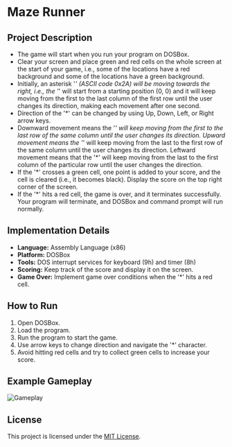 # Maze Runner

## Project Description

- The game will start when you run your program on DOSBox.
- Clear your screen and place green and red cells on the whole screen at the start of your game, i.e., some of the locations have a red background and some of the locations have a green background.
- Initially, an asterisk '*' (ASCII code 0x2A) will be moving towards the right, i.e., the '*' will start from a starting position (0, 0) and it will keep moving from the first to the last column of the first row until the user changes its direction, making each movement after one second.
- Direction of the '*' can be changed by using Up, Down, Left, or Right arrow keys.
- Downward movement means the '*' will keep moving from the first to the last row of the same column until the user changes its direction. Upward movement means the '*' will keep moving from the last to the first row of the same column until the user changes its direction. Leftward movement means that the '*' will keep moving from the last to the first column of the particular row until the user changes the direction.
- If the '*' crosses a green cell, one point is added to your score, and the cell is cleared (i.e., it becomes black). Display the score on the top right corner of the screen.
- If the '*' hits a red cell, the game is over, and it terminates successfully. Your program will terminate, and DOSBox and command prompt will run normally.

## Implementation Details

- **Language:** Assembly Language (x86)
- **Platform:** DOSBox
- **Tools:** DOS interrupt services for keyboard (9h) and timer (8h)
- **Scoring:** Keep track of the score and display it on the screen.
- **Game Over:** Implement game over conditions when the '*' hits a red cell.

## How to Run

1. Open DOSBox.
2. Load the program.
3. Run the program to start the game.
4. Use arrow keys to change direction and navigate the '*' character.
5. Avoid hitting red cells and try to collect green cells to increase your score.

## Example Gameplay

![Gameplay](gameplay.gif)

## License

This project is licensed under the [MIT License](LICENSE).
